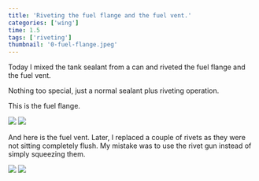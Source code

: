 ```yaml
---
title: 'Riveting the fuel flange and the fuel vent.'
categories: ['wing']
time: 1.5
tags: ['riveting']
thumbnail: '0-fuel-flange.jpeg'
---
```


Today I mixed the tank sealant from a can and riveted the fuel flange and the fuel vent.

<!-- more -->

Nothing too special, just a normal sealant plus riveting operation.

This is the fuel flange.

![](./0-fuel-flange.jpeg)
![](./1-back-side.jpeg)

And here is the fuel vent. Later, I replaced a couple of rivets as they were not sitting completely flush. My mistake was to use the rivet gun instead of simply squeezing them.

![](./2-fuel-vent.jpeg)
![](./3-vent-outside.jpeg)
